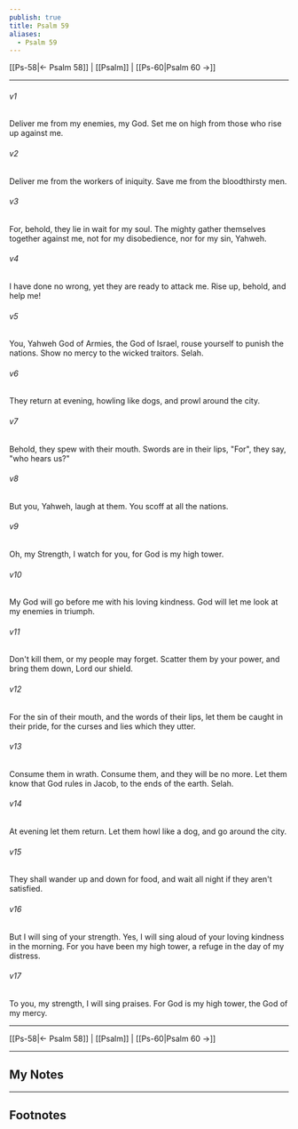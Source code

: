 ```yaml
---
publish: true
title: Psalm 59
aliases:
  - Psalm 59
---
```


[[Ps-58|← Psalm 58]] | [[Psalm]] | [[Ps-60|Psalm 60 →]]
***



###### v1 
Deliver me from my enemies, my God. Set me on high from those who rise up against me. 

###### v2 
Deliver me from the workers of iniquity. Save me from the bloodthirsty men. 

###### v3 
For, behold, they lie in wait for my soul. The mighty gather themselves together against me, not for my disobedience, nor for my sin, Yahweh. 

###### v4 
I have done no wrong, yet they are ready to attack me. Rise up, behold, and help me! 

###### v5 
You, Yahweh God of Armies, the God of Israel, rouse yourself to punish the nations. Show no mercy to the wicked traitors. Selah. 

###### v6 
They return at evening, howling like dogs, and prowl around the city. 

###### v7 
Behold, they spew with their mouth. Swords are in their lips, "For", they say, "who hears us?" 

###### v8 
But you, Yahweh, laugh at them. You scoff at all the nations. 

###### v9 
Oh, my Strength, I watch for you, for God is my high tower. 

###### v10 
My God will go before me with his loving kindness. God will let me look at my enemies in triumph. 

###### v11 
Don't kill them, or my people may forget. Scatter them by your power, and bring them down, Lord our shield. 

###### v12 
For the sin of their mouth, and the words of their lips, let them be caught in their pride, for the curses and lies which they utter. 

###### v13 
Consume them in wrath. Consume them, and they will be no more. Let them know that God rules in Jacob, to the ends of the earth. Selah. 

###### v14 
At evening let them return. Let them howl like a dog, and go around the city. 

###### v15 
They shall wander up and down for food, and wait all night if they aren't satisfied. 

###### v16 
But I will sing of your strength. Yes, I will sing aloud of your loving kindness in the morning. For you have been my high tower, a refuge in the day of my distress. 

###### v17 
To you, my strength, I will sing praises. For God is my high tower, the God of my mercy.

***
[[Ps-58|← Psalm 58]] | [[Psalm]] | [[Ps-60|Psalm 60 →]]

---
## My Notes

---
## Footnotes